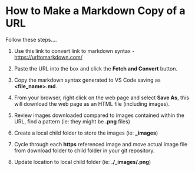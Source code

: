 # How to Make a Markdown Copy of a URL

Follow these steps....

1. Use this link to convert link to markdown syntax - https://urltomarkdown.com/

2. Paste the URL into the box and click the **Fetch and Convert** button.

3. Copy the markdown syntax generated to VS Code saving as **<file_name>.md**.

4. From your browser, right click on the web page and select **Save As**, this will download the web page as an HTML file (including images).

5. Review images downloaded compared to images contained within the URL, find a pattern (ie: they might be **.png** files)

6. Create a local child folder to store the images (ie: **\_images**)

7. Cycle through each **https** referenced image and move actual image file from download folder to child folder in your git repository.

8. Update location to local child folder (ie: **./\_images/<filename>.png**)
